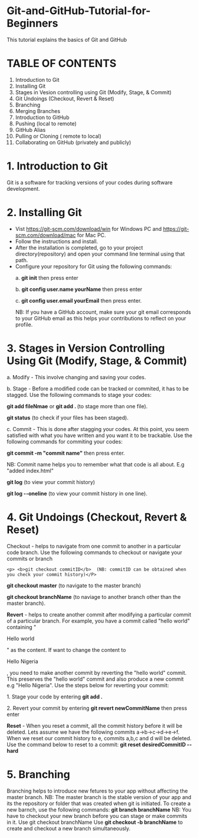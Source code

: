 # Git-and-GitHub-Tutorial-for-Beginners
This tutorial explains the basics of Git and GitHub

# TABLE OF CONTENTS

1. Introduction to Git
2. Installing Git
3. Stages in Vesion controlling using Git (Modify, Stage, & Commit)
4. Git Undoings (Checkout, Revert & Reset)
5. Branching
6. Merging Branches
7. Introduction to GitHub
8. Pushing (local to remote)
9. GitHub Alias
10. Pulling or Cloning ( remote to local)
11. Collaborating on GitHub (privately and publicly)



# 1. Introduction to Git
Git is a software for tracking versions of your codes during software development.



# 2. Installing Git
  - Vist https://git-scm.com/download/win for Windows PC and https://git-scm.com/download/mac for Mac PC.
  - Follow the instructions and install.
  - After the installation is completed, go to your project directory(repository) and open your command line terminal using that path.
  - Configure your  repository for Git using the following commands:
          <p>  a. <b>git init</b> then press enter</p>
          <p>  b. <b>git config user.name yourName</b> then press enter</p>
           <p> c. <b>git config user.email yourEmail</b> then press enter.</p> NB: If you have a GitHub account, make sure your git email corresponds to your GitHub email as this helps your contributions to reflect on your profile.
    



# 3. Stages in Version Controlling Using Git (Modify, Stage, & Commit)
<p>a. Modify - This involve changing and saving your codes.</P>
<p>b. Stage - Before a modified code can be tracked or commited, it has to be stagged. Use the following commands to stage your codes:</P>
  <p><b>git add fileNmae</b>  or <b>git add . </b>  (to stage more than one file).</P>
 <p> <b>git status</b>  (to check if your files has been staged).</p>
<p>c. Commit - This is done after stagging your codes. At this point, you seem satisfied with what you have written and you want it to be trackable. Use the following commands for commiting your codes: 
  <p><b>git commit -m "commit name" </b> then press enter. </p>NB: Commit name helps you to remember what that code is all about. E.g "added index.html"
<p>  <b>git log</b> (to view your commit history)</p>
 <p> <b>git log --oneline</b> (to view your commit history in one line).</P>
  
  
  
# 4.  Git Undoings (Checkout, Revert & Reset)
  Checkout - helps to navigate from one commit to another in a particular code branch. Use the following commands to checkout or navigate your commits or branch
 
    <p> <b>git checkout commitID</b>  (NB: commitID can be obtained when you check your commit history)</P>
   <P> <b>git checkout master</b> (to navigate to the master branch)</P>
  <p> <b> git checkout branchName</b> (to naviage to another branch other than the master branch).</p>
    
<p> <b>  Revert</b> - helps to create another commit after modifying a particular commit of a particular branch. For example, you have a commit called "hello world" containing "<p>Hello world</p>" as the content. If want to change the content to <p> Hello Nigeria </p>, you need to make another commit by reverting the "hello world" commit. This preserves the "hello world" commit and also produce a new commit e.g "Hello Nigeria".  Use the steps below for reverting your commit:</p>
    <p>1. Stage your code by entering <b>git add .</b> </P>
  <p>  2. Revert your commit by entering <b>git revert newCommitName</b> then press enter</P>
 
<p> <b> Reset</b> - When you reset a commit, all the commit history before it will be deleted. Lets assume we have the following commits a->b->c->d->e->f. When we reset our commit history to e, commits a,b,c and d will be deleted. Use the command below to reset to a commit:
   <b> git reset desiredCommitID --hard</b></p>
    
 
 

  
 # 5.  Branching
  Branching helps to introduce new fetures to your app without affecting the master branch. NB: The master branch is the stable version of your app and its the repository or folder that was created when git is initiated.
  To create a new barnch, use the following commands:
   <b>git branch branchName</b>
   NB: You have to checkout your new branch before you can stage or make commits in it. Use git checkout branchName
   Use <b>git checkout -b branchName</b> to create and checkout a new branch simultaneously.
  





